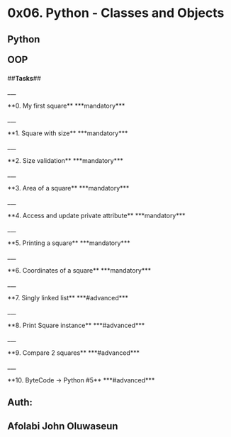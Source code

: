 # 0x06. Python - Classes and Objects
## Python   <p text-color = "yellow"> OOP </p>

##**Tasks**##
<body background-color = "red">
___
<p> **0. My first square**
***mandatory*** </p>
___
<p> **1. Square with size**
***mandatory*** </p>
___
<p> **2. Size validation**
***mandatory*** </p>
___
<p> **3. Area of a square**
***mandatory*** </p>
___
<p> **4. Access and update private attribute**
***mandatory*** </p>
___
<p> **5. Printing a square**
***mandatory*** </p>
___
<p> **6. Coordinates of a square**
***mandatory*** </p>
___
<p> **7. Singly linked list**
***#advanced*** </p>
___
<p> **8. Print Square instance**
***#advanced*** </p>
___
<p> **9. Compare 2 squares**
***#advanced*** </p>
___
<p> **10. ByteCode -> Python #5**
***#advanced*** </p>
</body>

## Auth:
## Afolabi John Oluwaseun
